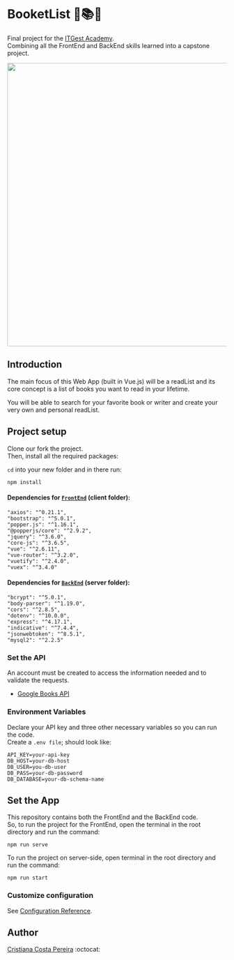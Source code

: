 # BooketList 👻📚📖
Final project for the <ins>ITGest Academy</ins>. <br>
Combining all the FrontEnd and BackEnd skills learned into a capstone project.

<img src="https://mir-s3-cdn-cf.behance.net/project_modules/max_1200/49ccf758592393.5a02159d4090a.jpg" width="850" height="650">

<br>

## Introduction
The main focus of this Web App (built in Vue.js) will be a readList and its core concept is a list of books you want to read in your lifetime.

You will be able to search for your favorite book or writer and create your very own and personal readList.

## Project setup
Clone our fork the project. <br>
Then, install all the required packages:

`cd` into your new folder and in there run:
```
npm install
```

#### Dependencies for <ins>`FrontEnd`</ins> (client folder):
    "axios": "^0.21.1",
    "bootstrap": "^5.0.1",
    "popper.js": "^1.16.1",
    "@popperjs/core": "^2.9.2",
    "jquery": "^3.6.0",
    "core-js": "^3.6.5",
    "vue": "^2.6.11",
    "vue-router": "^3.2.0",
    "vuetify": "^2.4.0",
    "vuex": "^3.4.0"

#### Dependencies for <ins>`BackEnd`</ins> (server folder):
    "bcrypt": "^5.0.1",
    "body-parser": "^1.19.0",
    "cors": "^2.8.5",
    "dotenv": "^10.0.0",
    "express": "^4.17.1",
    "indicative": "^7.4.4",
    "jsonwebtoken": "^8.5.1",
    "mysql2": "^2.2.5"

### Set the API
An account must be created to access the information needed and to validate the requests.
* [Google Books API](https://developers.google.com/books/docs/v1/getting_started)

### Environment Variables
Declare your API key and three other necessary variables so you can run the code.<br>
Create a `.env file`; should look like:
```
API_KEY=your-api-key
DB_HOST=your-db-host
DB_USER=you-db-user
DB_PASS=your-db-password
DB_DATABASE=your-db-schema-name
```

## Set the App
This repository contains both the FrontEnd and the BackEnd code.<br>
So, to run the project for the FrontEnd, open the terminal in the root directory and run the command:

```
npm run serve
```

To run the project on server-side, open terminal in the root directory and run the command:

```
npm run start
```

### Customize configuration
See [Configuration Reference](https://cli.vuejs.org/config/).

## Author
[Cristiana Costa Pereira](https://github.com/CristianaCostaPereira) :octocat: